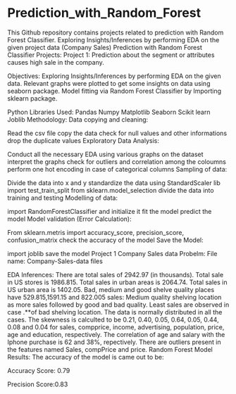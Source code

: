 # Prediction_with_Random_Forest
This Github repository contains projects related to prediction with Random Forest Classifier. Exploring Insights/Inferences by performing EDA on the given project data (Company Sales)
Prediction with Random Forest Classifier
Projects:
Project 1: Prediction about the segment or attributes causes high sale in the company.

Objectives:
Exploring Insights/Inferences by performing EDA on the given data. Relevant graphs were plotted to get some insights on data using seaborn package. Model fitting via Random Forest Classifier by Importing sklearn package.

Python Libraries Used:
Pandas
Numpy
Matplotlib
Seaborn
Scikit learn
Joblib
Methodology:
Data copying and cleaning:

Read the csv file
copy the data
check for null values and other informations
drop the duplicate values
Exploratory Data Analysis:

Conduct all the necessary EDA using various graphs on the dataset
interpret the graphs
check for outliers and correlation among the coloumns
perform one hot encoding in case of categorical columns
Sampling of data:

Divide the data into x and y
standardize the data using StandardScaler lib
import test_train_split from sklearn.model_selection
divide the data into training and testing
Modelling of data:

import RandomForestClassifier and initialize it
fit the model
predict the model
Model validation (Error Calculation):

From sklearn.metris import accuracy_score, precision_score, confusion_matrix
check the accuracy of the model
Save the Model:

import joblib
save the model
Project 1
Company Sales data Probelm:
File name: Company-Sales-data files

EDA Inferences:
There are total sales of 2942.97 (in thousands).
Total sale in US stores is 1986.815.
Total sales in urban areas is 2064.74.
Total sales in US urban area is 1402.05.
Bad, medium and good shelve quality places have 529.815,1591.15 and 822.005 sales:
Medium quality shelving location as more sales followed by good and bad quality.
Least sales are observed in case .**of bad shelving location.
The data is normally distributed in all the cases.
The skewness is calculted to be 0.21, 0.40, 0.05, 0.64, 0.05, 0.44, 0.08 and 0.04 for sales, compprice, income, advertising, population, price, age and education, respectively.
The correlation of age and salary with the Iphone purchase is 62 and 38%, repectively.
There are outliers present in the features named Sales, compPrice and price.
Random Forest Model Results:
The accuracy of the model is came out to be:

Accuracy Score: 0.79

Precision Score:0.83

